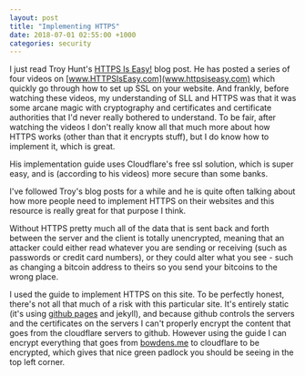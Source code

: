 ```yaml
---
layout: post
title: "Implementing HTTPS"
date: 2018-07-01 02:55:00 +1000
categories: security
---
```


I just read Troy Hunt's [HTTPS Is Easy!](www.troyhunt.com/https-is-easy/) blog post. He has posted a series of four videos on [www.HTTPSIsEasy.com](www.httpsiseasy.com) which quickly go through how to set up SSL on your website. And frankly, before watching these videos, my understanding of SLL and HTTPS was that it was some arcane magic with cryptography and certificates and certificate authorities that I'd never really bothered to understand. To be fair, after watching the videos I don't really know all that much more about how HTTPS works (other than that it encrypts stuff), but I do know how to implement it, which is great.

His implementation guide uses Cloudflare's free ssl solution, which is super easy, and is (according to his videos) more secure than some banks.

I've followed Troy's blog posts for a while and he is quite often talking about how more people need to implement HTTPS on their websites and this resource is really great for that purpose I think. 

Without HTTPS pretty much all of the data that is sent back and forth between the server and the client is totally unencrypted, meaning that an attacker could either read whatever you are sending or receiving (such as passwords or credit card numbers), or they could alter what you see - such as changing a bitcoin address to theirs so you send your bitcoins to the wrong place.

I used the guide to implement HTTPS on this site. To be perfectly honest, there's not all that much of a risk with this particular site. It's entirely static (it's using [github pages](www.github.com/bowdens/bowdens.github.io) and jekyll), and because github controls the servers and the certificates on the servers I can't properly encrypt the content that goes from the cloudflare servers to github. However using the guide I can encrypt everything that goes from [bowdens.me](bowdens.me) to cloudflare to be encrypted, which gives that nice green padlock you should be seeing in the top left corner.
